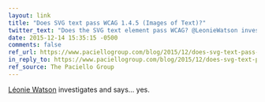 ```yaml
---
layout: link
title: "Does SVG text pass WCAG 1.4.5 (Images of Text)?"
twitter_text: "Does the SVG text element pass WCAG? @LeonieWatson investigates."
date: 2015-12-14 15:35:15 -0500
comments: false
ref_url: https://www.paciellogroup.com/blog/2015/12/does-svg-text-pass-wcag-1-4-5-images-of-text/
in_reply_to: https://www.paciellogroup.com/blog/2015/12/does-svg-text-pass-wcag-1-4-5-images-of-text/
ref_source: The Paciello Group
---
```


[Léonie Watson](http://tink.uk/) investigates and says… yes.